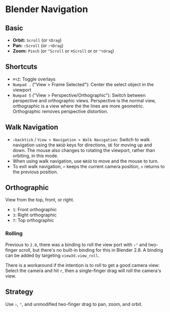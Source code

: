 # Blender Navigation

## Basic

- **Orbit:** `Scroll` (or `⌥Drag`)
- **Pan:** `⇧Scroll` (or `⇧⌥Drag`)
- **Zoom:** `Pinch` (or `^Scroll` or `⌘Scroll` or or `⌃⌥drag`)

## Shortcuts

- `⌘⌥Z`: Toggle overlays
- `Numpad .` ("View > Frame Selected"): Center the select object in the viewport
- `Numpad 5` ("View > Perspective/Orthographic"): Switch between perspective and orthographic views. Perspective is the normal view, orthographic is a view where the the lines are more geometric. Orthographic removes perspective distortion.

## Walk Navigation

- `⇧backtick` / `View > Navigation > Walk Navigation`: Switch to walk navigation using the `WASD` keys for directions, `QE` for moving up and down. The mouse also changes to rotating the viewport, rather than orbiting, in this mode.
- When using walk navigation, use `WASD` to move and the mouse to turn.
- To exit walk navigation, `↩` keeps the current camera position, `⎋` returns to the previous position.

## Orthographic

View from the top, front, or right.

- `1`: Front orthographic
- `3`: Right orthographic
- `7`: Top orthographic

### Rolling

Previous to `2.8`, there was a binding to roll the view port with `⇧⌃` and two-finger scroll, but there's no built-in binding for this in Blender 2.8. A binding can be added by targeting `view3d.view_roll`.

There is a workaround if the intention is to roll to get a good camera view: Select the camera and hit `r`, then a single-finger drag will roll the camera's view.

## Strategy

Use `⇧`, `⌃`, and unmodified two-finger drag to pan, zoom, and orbit.

